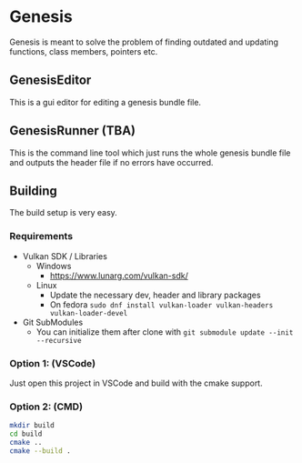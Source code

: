 # Genesis

Genesis is meant to solve the problem of finding outdated and updating functions, class members, pointers etc.

## GenesisEditor

This is a gui editor for editing a genesis bundle file.

## GenesisRunner (TBA)

This is the command line tool which just runs the whole genesis bundle file and outputs the header file if no errors have occurred.

## Building

The build setup is very easy.

### Requirements

- Vulkan SDK / Libraries
  - Windows
    - https://www.lunarg.com/vulkan-sdk/
  - Linux
    - Update the necessary dev, header and library packages
    - On fedora `sudo dnf install vulkan-loader vulkan-headers vulkan-loader-devel`
- Git SubModules
  - You can initialize them after clone with `git submodule update --init --recursive`

### Option 1: (VSCode)

Just open this project in VSCode and build with the cmake support.

### Option 2: (CMD)

```bash
mkdir build
cd build
cmake ..
cmake --build .
```